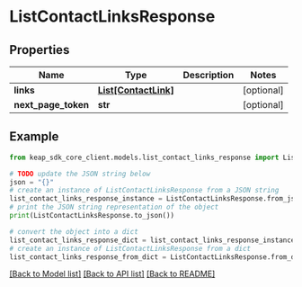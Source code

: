 # ListContactLinksResponse


## Properties

Name | Type | Description | Notes
------------ | ------------- | ------------- | -------------
**links** | [**List[ContactLink]**](ContactLink.md) |  | [optional] 
**next_page_token** | **str** |  | [optional] 

## Example

```python
from keap_sdk_core_client.models.list_contact_links_response import ListContactLinksResponse

# TODO update the JSON string below
json = "{}"
# create an instance of ListContactLinksResponse from a JSON string
list_contact_links_response_instance = ListContactLinksResponse.from_json(json)
# print the JSON string representation of the object
print(ListContactLinksResponse.to_json())

# convert the object into a dict
list_contact_links_response_dict = list_contact_links_response_instance.to_dict()
# create an instance of ListContactLinksResponse from a dict
list_contact_links_response_from_dict = ListContactLinksResponse.from_dict(list_contact_links_response_dict)
```
[[Back to Model list]](../README.md#documentation-for-models) [[Back to API list]](../README.md#documentation-for-api-endpoints) [[Back to README]](../README.md)


